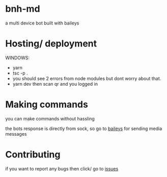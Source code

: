 # bnh-md
a multi device bot built with baileys 
# Hosting/ deployment
WINDOWS:
- yarn
- tsc -p .
- you should see 2 errors from node modules but dont worry about that.
- yarn dev
then scan qr and you logged in
 # Making commands 
 you can make commands without hassling
 
 the bots response is directly from sock, so go to [baileys](https://github.com/adiwajshing/Baileys) for sending media messages
 # Contributing
 if you want to report any bugs then click/ go to [issues](https://github.com/Cyberkingcr7/bnh-md/issues) 


